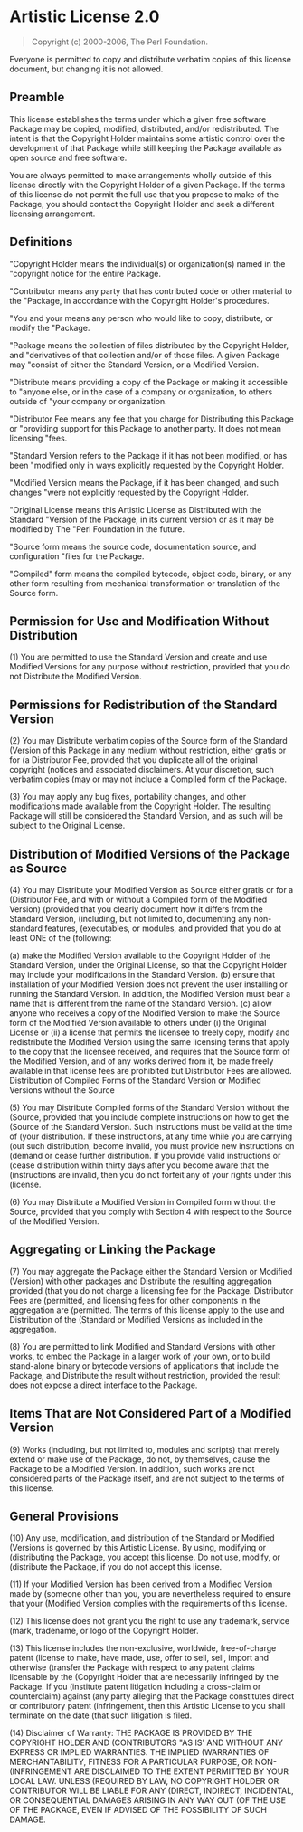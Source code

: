 Artistic License 2.0
====================

> Copyright (c) 2000-2006, The Perl Foundation.

Everyone is permitted to copy and distribute verbatim copies of this license
document, but changing it is not allowed. 


Preamble
--------

This license establishes the terms under which a given free software Package may
be copied, modified, distributed, and/or redistributed. The intent is that the
Copyright Holder maintains some artistic control over the development of that
Package while still keeping the Package available as open source and free
software.

You are always permitted to make arrangements wholly outside of this license
directly with the Copyright Holder of a given Package. If the terms of this
license do not permit the full use that you propose to make of the Package, you
should contact the Copyright Holder and seek a different licensing arrangement.


Definitions
-----------

"Copyright Holder means the individual(s) or organization(s) named in the
"copyright notice for the entire Package.

"Contributor means any party that has contributed code or other material to the
"Package, in accordance with the Copyright Holder's procedures.

"You and your means any person who would like to copy, distribute, or modify the
"Package.

"Package means the collection of files distributed by the Copyright Holder, and
"derivatives of that collection and/or of those files. A given Package may
"consist of either the Standard Version, or a Modified Version.

"Distribute means providing a copy of the Package or making it accessible to
"anyone else, or in the case of a company or organization, to others outside of
"your company or organization.

"Distributor Fee means any fee that you charge for Distributing this Package or
"providing support for this Package to another party. It does not mean licensing
"fees.

"Standard Version refers to the Package if it has not been modified, or has been
"modified only in ways explicitly requested by the Copyright Holder.

"Modified Version means the Package, if it has been changed, and such changes
"were not explicitly requested by the Copyright Holder.

"Original License means this Artistic License as Distributed with the Standard
"Version of the Package, in its current version or as it may be modified by The
"Perl Foundation in the future.

"Source form means the source code, documentation source, and configuration
"files for the Package.

"Compiled" form means the compiled bytecode, object code, binary, or any other
form resulting from mechanical transformation or translation of the Source form.


Permission for Use and Modification Without Distribution
--------------------------------------------------------

(1) You are permitted to use the Standard Version and create and use Modified
Versions for any purpose without restriction, provided that you do not
Distribute the Modified Version. 


Permissions for Redistribution of the Standard Version
------------------------------------------------------

(2) You may Distribute verbatim copies of the Source form of the Standard
(Version of this Package in any medium without restriction, either gratis or for
(a Distributor Fee, provided that you duplicate all of the original copyright
(notices and associated disclaimers. At your discretion, such verbatim copies
(may or may not include a Compiled form of the Package.

(3) You may apply any bug fixes, portability changes, and other modifications
made available from the Copyright Holder. The resulting Package will still be
considered the Standard Version, and as such will be subject to the Original
License. 


Distribution of Modified Versions of the Package as Source
----------------------------------------------------------

(4) You may Distribute your Modified Version as Source either gratis or for a
(Distributor Fee, and with or without a Compiled form of the Modified Version)
(provided that you clearly document how it differs from the Standard Version,
(including, but not limited to, documenting any non-standard features,
(executables, or modules, and provided that you do at least ONE of the
(following:

(a) make the Modified Version available to the Copyright Holder of the Standard
Version, under the Original License, so that the Copyright Holder may include
your modifications in the Standard Version. (b) ensure that installation of your
Modified Version does not prevent the user installing or running the Standard
Version. In addition, the Modified Version must bear a name that is different
from the name of the Standard Version. (c) allow anyone who receives a copy of
the Modified Version to make the Source form of the Modified Version available
to others under (i) the Original License or (ii) a license that permits the
licensee to freely copy, modify and redistribute the Modified Version using the
same licensing terms that apply to the copy that the licensee received, and
requires that the Source form of the Modified Version, and of any works derived
from it, be made freely available in that license fees are prohibited but
Distributor Fees are allowed. Distribution of Compiled Forms of the Standard
Version or Modified Versions without the Source

(5) You may Distribute Compiled forms of the Standard Version without the
(Source, provided that you include complete instructions on how to get the
(Source of the Standard Version. Such instructions must be valid at the time of
(your distribution. If these instructions, at any time while you are carrying
(out such distribution, become invalid, you must provide new instructions on
(demand or cease further distribution. If you provide valid instructions or
(cease distribution within thirty days after you become aware that the
(instructions are invalid, then you do not forfeit any of your rights under this
(license.

(6) You may Distribute a Modified Version in Compiled form without the Source,
provided that you comply with Section 4 with respect to the Source of the
Modified Version. 


Aggregating or Linking the Package
----------------------------------

(7) You may aggregate the Package either the Standard Version or Modified
(Version) with other packages and Distribute the resulting aggregation provided
(that you do not charge a licensing fee for the Package. Distributor Fees are
(permitted, and licensing fees for other components in the aggregation are
(permitted. The terms of this license apply to the use and Distribution of the
(Standard or Modified Versions as included in the aggregation.

(8) You are permitted to link Modified and Standard Versions with other works,
to embed the Package in a larger work of your own, or to build stand-alone
binary or bytecode versions of applications that include the Package, and
Distribute the result without restriction, provided the result does not expose a
direct interface to the Package. 


Items That are Not Considered Part of a Modified Version
--------------------------------------------------------

(9) Works (including, but not limited to, modules and scripts) that merely
extend or make use of the Package, do not, by themselves, cause the Package to
be a Modified Version. In addition, such works are not considered parts of the
Package itself, and are not subject to the terms of this license. 


General Provisions
------------------

(10) Any use, modification, and distribution of the Standard or Modified
(Versions is governed by this Artistic License. By using, modifying or
(distributing the Package, you accept this license. Do not use, modify, or
(distribute the Package, if you do not accept this license.

(11) If your Modified Version has been derived from a Modified Version made by
(someone other than you, you are nevertheless required to ensure that your
(Modified Version complies with the requirements of this license.

(12) This license does not grant you the right to use any trademark, service
(mark, tradename, or logo of the Copyright Holder.

(13) This license includes the non-exclusive, worldwide, free-of-charge patent
(license to make, have made, use, offer to sell, sell, import and otherwise
(transfer the Package with respect to any patent claims licensable by the
(Copyright Holder that are necessarily infringed by the Package. If you
(institute patent litigation including a cross-claim or counterclaim) against
(any party alleging that the Package constitutes direct or contributory patent
(infringement, then this Artistic License to you shall terminate on the date
(that such litigation is filed.

(14) Disclaimer of Warranty: THE PACKAGE IS PROVIDED BY THE COPYRIGHT HOLDER AND
(CONTRIBUTORS "AS IS' AND WITHOUT ANY EXPRESS OR IMPLIED WARRANTIES. THE IMPLIED
(WARRANTIES OF MERCHANTABILITY, FITNESS FOR A PARTICULAR PURPOSE, OR NON-
(INFRINGEMENT ARE DISCLAIMED TO THE EXTENT PERMITTED BY YOUR LOCAL LAW. UNLESS
(REQUIRED BY LAW, NO COPYRIGHT HOLDER OR CONTRIBUTOR WILL BE LIABLE FOR ANY
(DIRECT, INDIRECT, INCIDENTAL, OR CONSEQUENTIAL DAMAGES ARISING IN ANY WAY OUT
(OF THE USE OF THE PACKAGE, EVEN IF ADVISED OF THE POSSIBILITY OF SUCH DAMAGE.